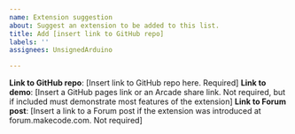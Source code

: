 ```yaml
---
name: Extension suggestion
about: Suggest an extension to be added to this list.
title: Add [insert link to GitHub repo]
labels: ''
assignees: UnsignedArduino

---
```


**Link to GitHub repo**: [Insert link to GitHub repo here. Required]
**Link to demo**: [Insert a GitHub pages link or an Arcade share link. Not required, but if included must demonstrate most features of the extension]
**Link to Forum post**: [Insert a link to a Forum post if the extension was introduced at forum.makecode.com. Not required]
